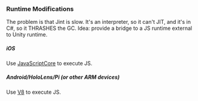 ### Runtime Modifications

The problem is that Jint is slow. It's an interpreter, so it can't JIT, and it's in C#, so it THRASHES the GC. Idea: provide a bridge to a JS runtime external to Unity runtime.

##### iOS

Use [JavaScriptCore](https://developer.apple.com/documentation/javascriptcore) to execute JS.

##### Android/HoloLens/Pi (or other ARM devices)

Use [V8](https://android.googlesource.com/platform/external/v8) to execute JS.
